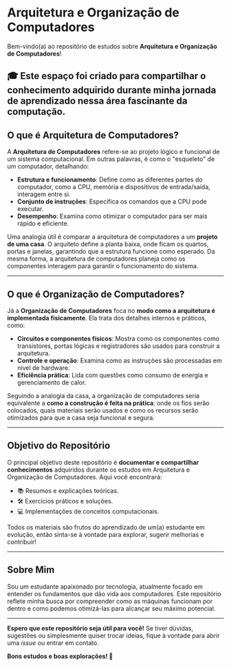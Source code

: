 
# Arquitetura e Organização de Computadores

Bem-vindo(a) ao repositório de estudos sobre **Arquitetura e Organização de Computadores**! 

🎓 Este espaço foi criado para compartilhar o conhecimento adquirido durante minha jornada de aprendizado nessa área fascinante da computação. 
---

## O que é Arquitetura de Computadores?

A **Arquitetura de Computadores** refere-se ao projeto lógico e funcional de um sistema computacional. Em outras palavras, é como o "esqueleto" de um computador, detalhando:

- **Estrutura e funcionamento**: Define como as diferentes partes do computador, como a CPU, memória e dispositivos de entrada/saída, interagem entre si.
- **Conjunto de instruções**: Especifica os comandos que a CPU pode executar.
- **Desempenho**: Examina como otimizar o computador para ser mais rápido e eficiente.

Uma analogia útil é comparar a arquitetura de computadores a um **projeto de uma casa**. O arquiteto define a planta baixa, onde ficam os quartos, portas e janelas, garantindo que a estrutura funcione como esperado. Da mesma forma, a arquitetura de computadores planeja como os componentes interagem para garantir o funcionamento do sistema.

---

## O que é Organização de Computadores?

Já a **Organização de Computadores** foca no **modo como a arquitetura é implementada fisicamente**. Ela trata dos detalhes internos e práticos, como:

- **Circuitos e componentes físicos**: Mostra como os componentes como transistores, portas lógicas e registradores são usados para construir a arquitetura.
- **Controle e operação**: Examina como as instruções são processadas em nível de hardware.
- **Eficiência prática**: Lida com questões como consumo de energia e gerenciamento de calor.

Seguindo a analogia da casa, a organização de computadores seria equivalente a **como a construção é feita na prática**: onde os fios serão colocados, quais materiais serão usados e como os recursos serão otimizados para que a casa seja funcional e segura.

---

## Objetivo do Repositório

O principal objetivo deste repositório é **documentar e compartilhar conhecimentos** adquiridos durante os estudos em Arquitetura e Organização de Computadores. Aqui você encontrará:

- 📚 Resumos e explicações teóricas.
- 🛠️ Exercícios práticos e soluções.
- 💻 Implementações de conceitos computacionais.

Todos os materiais são frutos do aprendizado de um(a) estudante em evolução, então sinta-se à vontade para explorar, sugerir melhorias e contribuir!

---

## Sobre Mim

Sou um estudante apaixonado por tecnologia, atualmente focado em entender os fundamentos que dão vida aos computadores. Este repositório reflete minha busca por compreender como as máquinas funcionam por dentro e como podemos otimizá-las para alcançar seu máximo potencial.

---

**Espero que este repositório seja útil para você!** Se tiver dúvidas, sugestões ou simplesmente quiser trocar ideias, fique à vontade para abrir uma _issue_ ou entrar em contato.

**Bons estudos e boas explorações! 🚀**
